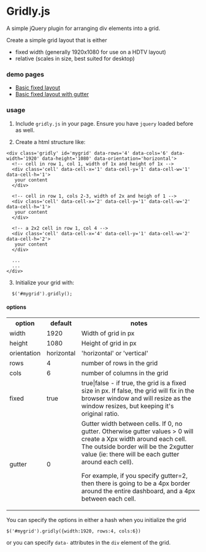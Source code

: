 # Gridly.js

A simple jQuery plugin for arranging div elements into a grid.

Create a simple grid layout that is either 
- fixed width (generally 1920x1080 for use on a HDTV layout)
- relative (scales in size, best suited for desktop)


### demo pages

- [Basic fixed layout](http://redronin.github.com/gridly/examples/nogutter.html)
- [Basic fixed layout with gutter](http://redronin.github.com/gridly/examples/gutter.html)


### usage

1. Include `gridly.js` in your page. Ensure you have `jquery` loaded before as well.


2. Create a html structure like:

```
<div class='gridly' id='mygrid' data-rows='4' data-cols='6' data-width='1920' data-height='1080' data-orientation='horizontal'>
  <!-- cell in row 1, col 1, width of 1x and height of 1x -->
  <div class='cell' data-cell-x='1' data-cell-y='1' data-cell-w='1' data-cell-h='1'>
   your content
  </div>

  <!-- cell in row 1, cols 2-3, width of 2x and heigh of 1 -->
  <div class='cell' data-cell-x='2' data-cell-y='1' data-cell-w='2' data-cell-h='1'>
   your content
  </div>

  <!-- a 2x2 cell in row 1, col 4 -->
  <div class='cell' data-cell-x='4' data-cell-y='1' data-cell-w='2' data-cell-h='2'>
   your content
  </div>

  ...
  ...
</div>
```


3. Initialize your grid with:

```
  $('#mygrid').gridly();
```

#### options

<table>
  <tr>
    <th>option</th>
    <th>default</th>
    <th>notes</th>
  </tr>
  <tr>
    <td>width</td>
    <td>1920</td>
    <td>Width of grid in px</td>
  </tr>
  <tr>
    <td>height</td>
    <td>1080</td>
    <td>Height of grid in px</td>
  </tr>
  <tr>
    <td>orientation</td>
    <td>horizontal</td>
    <td>'horizontal' or 'vertical'</td>
  </tr>
  <tr>
    <td>rows</td>
    <td>4</td>
    <td>number of rows in the grid</td>
  </tr>
  <tr>
    <td>cols</td>
    <td>6</td>
    <td>number of columns in the grid</td>
  </tr>
  <tr>
    <td>fixed</td>
    <td>true</td>
    <td>true|false - if true, the grid is a fixed size in px. If false, the grid will fix in the browser window and will resize as the window resizes, but keeping it's original ratio.</td>
  </tr>
  <tr>
    <td>gutter</td>
    <td>0</td>
    <td>Gutter width between cells. If 0, no gutter. Otherwise gutter values > 0 will create a Xpx width around each cell. The outside border will be the 2xgutter value (ie: there will be each gutter around each cell).

  For example, if you specify gutter=2, then there is going to be a 4px border around the entire dashboard, and a 4px between each cell.
    </td>
  </tr>
</table>

You can specify the options in either a hash when you initialize the grid

```
$('#mygrid').gridly({width:1920, rows:4, cols:6})
```

or you can specify `data-` attributes in the `div` element of the grid.

